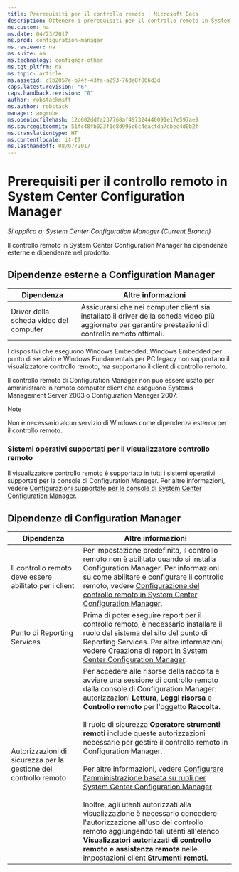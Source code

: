 ```yaml
---
title: Prerequisiti per il controllo remoto | Microsoft Docs
description: Ottenere i prerequisiti per il controllo remoto in System Center Configuration Manager.
ms.custom: na
ms.date: 04/23/2017
ms.prod: configuration-manager
ms.reviewer: na
ms.suite: na
ms.technology: configmgr-other
ms.tgt_pltfrm: na
ms.topic: article
ms.assetid: c1b2057e-b74f-43fa-a293-763a8f866d3d
caps.latest.revision: "6"
caps.handback.revision: "0"
author: robstackmsft
ms.author: robstack
manager: angrobe
ms.openlocfilehash: 12c602ddfa237768af497324440091e17e597ae9
ms.sourcegitcommit: 51fc48fb023f1e8d995c6c4eacfda7dbec4d0b2f
ms.translationtype: HT
ms.contentlocale: it-IT
ms.lasthandoff: 08/07/2017
---
```

# <a name="prerequisites-for-remote-control-in-system-center-configuration-manager"></a>Prerequisiti per il controllo remoto in System Center Configuration Manager

*Si applica a: System Center Configuration Manager (Current Branch)*

Il controllo remoto in System Center Configuration Manager ha dipendenze esterne e dipendenze nel prodotto.  

## <a name="dependencies-external-to-configuration-manager"></a>Dipendenze esterne a Configuration Manager  

|Dipendenza|Altre informazioni|  
|----------------|----------------------|  
|Driver della scheda video del computer|Assicurarsi che nei computer client sia installato il driver della scheda video più aggiornato per garantire prestazioni di controllo remoto ottimali.|  

 I dispositivi che eseguono Windows Embedded, Windows Embedded per punto di servizio e Windows Fundamentals per PC legacy non supportano il visualizzatore controllo remoto, ma supportano il client di controllo remoto.  

 Il controllo remoto di Configuration Manager non può essere usato per amministrare in remoto computer client che eseguono Systems Management Server 2003 o Configuration Manager 2007.  

> [!NOTE]  
>  Non è necessario alcun servizio di Windows come dipendenza esterna per il controllo remoto.  

### <a name="supported-operating-systems-for-the-remote-control-viewer"></a>Sistemi operativi supportati per il visualizzatore controllo remoto  
Il visualizzatore controllo remoto è supportato in tutti i sistemi operativi supportati per la console di Configuration Manager. Per altre informazioni, vedere [Configurazioni supportate per le console di System Center Configuration Manager](../../../../core/plan-design/configs/supported-operating-systems-consoles.md).   

## <a name="configuration-manager-dependencies"></a>Dipendenze di Configuration Manager  

|Dipendenza|Altre informazioni|  
|----------------|----------------------|  
|Il controllo remoto deve essere abilitato per i client|Per impostazione predefinita, il controllo remoto non è abilitato quando si installa Configuration Manager. Per informazioni su come abilitare e configurare il controllo remoto, vedere [Configurazione del controllo remoto in System Center Configuration Manager](../../../../core/clients/manage/remote-control/configuring-remote-control.md).|  
|Punto di Reporting Services|Prima di poter eseguire report per il controllo remoto, è necessario installare il ruolo del sistema del sito del punto di Reporting Services. Per altre informazioni, vedere [Creazione di report in System Center Configuration Manager](../../../../core/servers/manage/reporting.md).|  
|Autorizzazioni di sicurezza per la gestione del controllo remoto|Per accedere alle risorse della raccolta e avviare una sessione di controllo remoto dalla console di Configuration Manager: autorizzazioni **Lettura**, **Leggi risorsa** e **Controllo remoto** per l'oggetto **Raccolta**.<br /><br /> Il ruolo di sicurezza **Operatore strumenti remoti** include queste autorizzazioni necessarie per gestire il controllo remoto in Configuration Manager.<br /><br /> Per altre informazioni, vedere [Configurare l'amministrazione basata su ruoli per System Center Configuration Manager](../../../../core/servers/deploy/configure/configure-role-based-administration.md).<br /><br /> Inoltre, agli utenti autorizzati alla visualizzazione è necessario concedere l'autorizzazione all'uso del controllo remoto aggiungendo tali utenti all'elenco **Visualizzatori autorizzati di controllo remoto e assistenza remota** nelle impostazioni client **Strumenti remoti**.

